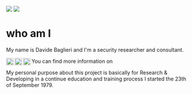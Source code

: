 ![](https://github-readme-stats-sigma-five.vercel.app/api?username=davidonzo&show_icons=true&count_private=true)
![](https://github-readme-stats-sigma-five.vercel.app/api/top-langs/?username=davidonzo&hide=html&layout=compact)

# who am I
My name is Davide Baglieri and I'm a security researcher and consultant.

You can find more information on 
<a href="https://www.linkedin.com/in/davidebaglieri/" rel="me">
   <img align="left" alt="Davide Baglieri Linkedin's" width="20px" src="https://ico.vercel.app/linkedin/333333"/>
</a>
<a href="https://twitter.com/davidonzo" rel="me">
   <img align="left" alt="Davide Baglieri Twitter's" width="20px" src="https://ico.vercel.app/linkedin/333333"/>
</a>
<a href="https://twitter.com/davidonzo" rel="me">
  <img align="left" alt="Davide Baglieri Mastodon's" width="20px" src="https://ico.vercel.app/linkedin/333333"/>
</a>

My personal purpose about this project is basically for Research & Developing in a continue education and training process I started the 23th of September 1979.
